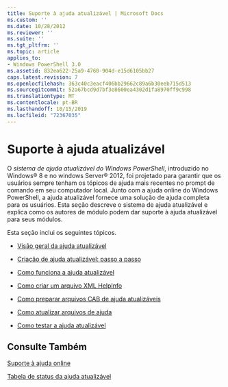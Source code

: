 ```yaml
---
title: Suporte à ajuda atualizável | Microsoft Docs
ms.custom: ''
ms.date: 10/28/2012
ms.reviewer: ''
ms.suite: ''
ms.tgt_pltfrm: ''
ms.topic: article
applies_to:
- Windows PowerShell 3.0
ms.assetid: 832ea622-25a9-4760-904d-e15d6105bb27
caps.latest.revision: 7
ms.openlocfilehash: 363c40c3eacf406bb29662c89a6b30eeb715d513
ms.sourcegitcommit: 52a67bcd9d7bf3e8600ea4302d1fa8970ff9c998
ms.translationtype: MT
ms.contentlocale: pt-BR
ms.lasthandoff: 10/15/2019
ms.locfileid: "72367035"
---
```

# <a name="supporting-updatable-help"></a>Suporte à ajuda atualizável

O *sistema de ajuda atualizável do Windows PowerShell*, introduzido no Windows® 8 e no windows Server® 2012, foi projetado para garantir que os usuários sempre tenham os tópicos de ajuda mais recentes no prompt de comando em seu computador local. Junto com a ajuda online do Windows PowerShell, a ajuda atualizável fornece uma solução de ajuda completa para os usuários. Esta seção descreve o sistema de ajuda atualizável e explica como os autores de módulo podem dar suporte à ajuda atualizável para seus módulos.

Esta seção inclui os seguintes tópicos.

- [Visão geral da ajuda atualizável](./updatable-help-overview.md)

- [Criação de ajuda atualizável: passo a passo](./updatable-help-authoring-step-by-step.md)

- [Como funciona a ajuda atualizável](./how-updatable-help-works.md)

- [Como criar um arquivo XML HelpInfo](./how-to-create-a-helpinfo-xml-file.md)

- [Como preparar arquivos CAB de ajuda atualizáveis](./how-to-prepare-updatable-help-cab-files.md)

- [Como atualizar arquivos de ajuda](./how-to-update-help-files.md)

- [Como testar a ajuda atualizável](./how-to-test-updatable-help.md)

## <a name="see-also"></a>Consulte Também

[Suporte à ajuda online](./supporting-online-help.md)

[Tabela de status da ajuda atualizável](https://www.microsoft.com/en-us/itpro/windows)